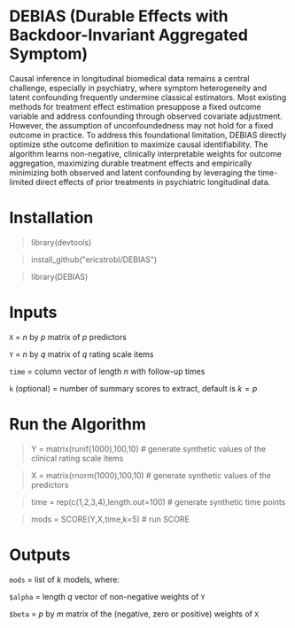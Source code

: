 # DEBIAS (Durable Effects with Backdoor-Invariant Aggregated Symptom)

Causal inference in longitudinal biomedical data remains a central challenge, especially in psychiatry, where symptom heterogeneity and latent confounding frequently undermine classical estimators. Most existing methods for treatment effect estimation presuppose a fixed outcome variable and address confounding through observed covariate adjustment. However, the assumption of unconfoundedness may not hold for a fixed outcome in practice. To address this foundational limitation, DEBIAS directly optimize sthe outcome definition to maximize causal identifiability. The algorithm learns non-negative, clinically interpretable weights for outcome aggregation, maximizing durable treatment effects and empirically minimizing both observed and latent confounding by leveraging the time-limited direct effects of prior treatments in psychiatric longitudinal data.

# Installation

> library(devtools)

> install_github("ericstrobl/DEBIAS")

> library(DEBIAS)

# Inputs

`X` = $n$ by $p$ matrix of $p$ predictors

`Y` = $n$ by $q$ matrix of $q$ rating scale items

`time` = column vector of length $n$ with follow-up times

`k` (optional) = number of summary scores to extract, default is $k=p$

# Run the Algorithm

> Y = matrix(runif(1000),100,10) # generate synthetic values of the clinical rating scale items

> X = matrix(rnorm(1000),100,10) # generate synthetic values of the predictors

> time = rep(c(1,2,3,4),length.out=100) # generate synthetic time points

> mods = SCORE(Y,X,time,k=5) # run SCORE

# Outputs

`mods` = list of $k$ models, where:

`$alpha` = length $q$ vector of non-negative weights of `Y`

`$beta` = $p$ by $m$ matrix of the (negative, zero or positive) weights of `X` 


